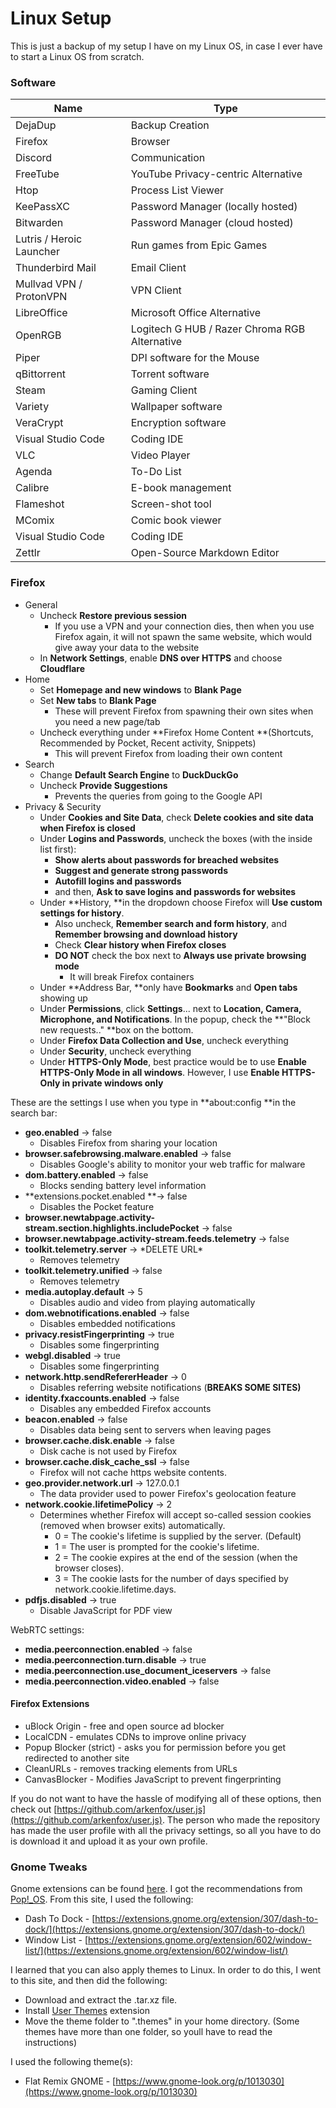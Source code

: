 # Linux Setup

This is just a backup of my setup I have on my Linux OS, in case I ever have to start a Linux OS from scratch.

### Software

| Name                     | Type                                          |
| ------------------------ | --------------------------------------------- |
| DejaDup                  | Backup Creation                               |
| Firefox                  | Browser                                       |
| Discord                  | Communication                                 |
| FreeTube                 | YouTube Privacy-centric Alternative           |
| Htop                     | Process List Viewer                           |
| KeePassXC                | Password Manager (locally hosted)             |
| Bitwarden                | Password Manager (cloud hosted)               |
| Lutris / Heroic Launcher | Run games from Epic Games                     |
| Thunderbird Mail         | Email Client                                  |
| Mullvad VPN / ProtonVPN  | VPN Client                                    |
| LibreOffice              | Microsoft Office Alternative                  |
| OpenRGB                  | Logitech G HUB / Razer Chroma RGB Alternative |
| Piper                    | DPI software for the Mouse                    |
| qBittorrent              | Torrent software                              |
| Steam                    | Gaming Client                                 |
| Variety                  | Wallpaper software                            |
| VeraCrypt                | Encryption software                           |
| Visual Studio Code       | Coding IDE                                    |
| VLC                      | Video Player                                  |
| Agenda                   | To-Do List                                    |
| Calibre                  | E-book management                             |
| Flameshot                | Screen-shot tool                              |
| MComix                   | Comic book viewer                             |
| Visual Studio Code       | Coding IDE                                    |
| Zettlr                   | Open-Source Markdown Editor                   |

### Firefox

* General
  * Uncheck **Restore previous session**
    * If you use a VPN and your connection dies, then when you use Firefox again, it will not spawn the same website, which would give away your data to the website
  * In **Network Settings**, enable **DNS over HTTPS** and choose **Cloudflare**
* Home
  * Set **Homepage and new windows** to **Blank Page**
  * Set **New tabs** to **Blank Page**
    * These will prevent Firefox from spawning their own sites when you need a new page/tab
  * Uncheck everything under **Firefox Home Content **(Shortcuts, Recommended by Pocket, Recent activity, Snippets)
    * This will prevent Firefox from loading their own content
* Search
  * Change **Default Search Engine** to **DuckDuckGo**
  * Uncheck **Provide Suggestions**
    * Prevents the queries from going to the Google API
* Privacy & Security
  * Under **Cookies and Site Data**, check **Delete cookies and site data when Firefox is closed**
  * Under **Logins and Passwords**, uncheck the boxes (with the inside list first):
    * **Show alerts about passwords for breached websites**
    * **Suggest and generate strong passwords**
    * **Autofill logins and passwords**
    * and then, **Ask to save logins and passwords for websites**
  * Under **History, **in the dropdown choose Firefox will **Use custom settings for history**.
    * Also uncheck, **Remember search and form history**, and **Remember browsing and download history**
    * Check **Clear history when Firefox closes**
    * **DO NOT** check the box next to **Always use private browsing mode**
      * It will break Firefox containers
  * Under **Address Bar, **only have **Bookmarks** and **Open tabs** showing up
  * Under **Permissions**, click **Settings**... next to **Location, Camera, Microphone, **and** Notifications**. In the popup, check the **"Block new requests.." **box on the bottom.
  * Under **Firefox Data Collection and Use**, uncheck everything
  * Under **Security**, uncheck everything
  * Under **HTTPS-Only Mode**, best practice would be to use **Enable HTTPS-Only Mode in all windows**. However, I use **Enable HTTPS-Only in private windows only**

These are the settings I use when you type in **about:config **in the search bar:

* **geo.enabled** -> false
  * Disables Firefox from sharing your location
* **browser.safebrowsing.malware.enabled** -> false
  * Disables Google's ability to monitor your web traffic for malware
* **dom.battery.enabled** -> false
  * Blocks sending battery level information
* **extensions.pocket.enabled **-> false
  * Disables the Pocket feature
* **browser.newtabpage.activity-stream.section.highlights.includePocket** -> false
* **browser.newtabpage.activity-stream.feeds.telemetry** -> false
* **toolkit.telemetry.server** -> \*DELETE URL\*
  * Removes telemetry
* **toolkit.telemetry.unified** -> false
  * Removes telemetry
* **media.autoplay.default** -> 5
  * Disables audio and video from playing automatically
* **dom.webnotifications.enabled** -> false
  * Disables embedded notifications
* **privacy.resistFingerprinting** -> true
  * Disables some fingerprinting
* **webgl.disabled** -> true
  * Disables some fingerprinting
* **network.http.sendRefererHeader** -> 0
  * Disables referring website notifications (**BREAKS SOME SITES)**
* **identity.fxaccounts.enabled** -> false
  * Disables any embedded Firefox accounts
* **beacon.enabled** -> false
  * Disables data being sent to servers when leaving pages
* **browser.cache.disk.enable** -> false
  * Disk cache is not used by Firefox
* &#x20;**browser.cache.disk\_cache\_ssl** -> false
  * Firefox will not cache https website contents.
* **geo.provider.network.url** -> 127.0.0.1
  * The data provider used to power Firefox's geolocation feature
* **network.cookie.lifetimePolicy** -> 2
  * Determines whether Firefox will accept so-called session cookies (removed when browser exits) automatically.
    * 0 = The cookie's lifetime is supplied by the server. (Default)
    * 1 = The user is prompted for the cookie's lifetime.
    * 2 = The cookie expires at the end of the session (when the browser closes).
    * 3 =  The cookie lasts for the number of days specified by network.cookie.lifetime.days.
* **pdfjs.disabled** -> true
  * Disable JavaScript for PDF view

WebRTC settings:

* **media.peerconnection.enabled** -> false
* **media.peerconnection.turn.disable** -> true
* **media.peerconnection.use\_document\_iceservers** -> false
* **media.peerconnection.video.enabled** -> false

#### Firefox Extensions

* uBlock Origin - free and open source ad blocker
* LocalCDN - emulates CDNs to improve online privacy
* Popup Blocker (strict) - asks you for permission before you get redirected to another site
* CleanURLs - removes tracking elements from URLs
* CanvasBlocker - Modifies JavaScript to prevent fingerprinting

If you do not want to have the hassle of modifying all of these options, then check out [https://github.com/arkenfox/user.js](https://github.com/arkenfox/user.js). The person who made the repository has made the user profile with all the privacy settings, so all you have to do is download it and upload it as your own profile.

### Gnome Tweaks

Gnome extensions can be found [here](https://extensions.gnome.org). I got the recommendations from [Pop!\_OS](https://support.system76.com/articles/customize-gnome). From this site, I used the following:

* Dash To Dock - [https://extensions.gnome.org/extension/307/dash-to-dock/](https://extensions.gnome.org/extension/307/dash-to-dock/)
* Window List - [https://extensions.gnome.org/extension/602/window-list/](https://extensions.gnome.org/extension/602/window-list/)

I learned that you can also apply themes to Linux. In order to do this, I went to this site, and then did the following:

* Download and extract the .tar.xz file.
* Install [User Themes](https://extensions.gnome.org/extension/19/user-themes) extension
* Move the theme folder to ".themes" in your home directory. (Some themes have more than one folder, so youll have to read the instructions)

I used the following theme(s):

* Flat Remix GNOME - [https://www.gnome-look.org/p/1013030](https://www.gnome-look.org/p/1013030)
